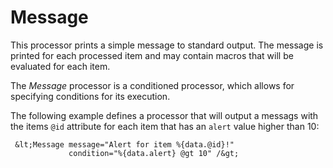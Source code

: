 Message
=======

This processor prints a simple message to standard output. The message
is printed for each processed item and may contain macros that will be
evaluated for each item.

The *Message* processor is a conditioned processor, which allows for
specifying conditions for its execution.

The following example defines a processor that will output a messags with
the items `@id` attribute for each item that has an `alert` value higher
than 10:

     &lt;Message message="Alert for item %{data.@id}!"
                 condition="%{data.alert} @gt 10" /&gt;
